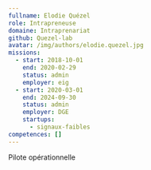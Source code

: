 ```yaml
---
fullname: Elodie Quézel
role: Intrapreneuse
domaine: Intraprenariat
github: Quezel-lab
avatar: /img/authors/elodie.quezel.jpg
missions:
  - start: 2018-10-01
    end: 2020-02-29
    status: admin
    employer: eig
  - start: 2020-03-01
    end: 2024-09-30
    status: admin
    employer: DGE
    startups:
      - signaux-faibles
competences: []
---
```

Pilote opérationnelle
